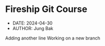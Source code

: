 # Fireship Git Course
- DATE: 2024-04-30
- AUTHOR: Jung Bak

Adding another line
Working on a new branch

